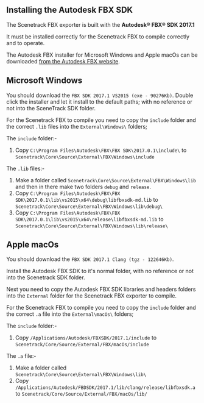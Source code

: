 Installing the Autodesk FBX SDK
----

The Scenetrack FBX exporter is built with the **Autodesk® FBX® SDK 2017.1** 

It must be installed correctly for the Scenetrack FBX to compile correctly and to operate.

The Autodesk FBX installer for Microsoft Windows and Apple macOs can be downloaded [from the Autodesk FBX website](http://usa.autodesk.com/adsk/servlet/pc/item?siteID=123112&id=26012646).

Microsoft Windows
--
You should download the ``FBX SDK 2017.1 VS2015 (exe - 90276Kb)``. Double click the installer and let it install to the default paths; with no reference or not into the SceneTrack SDK folder.

For the Scenetrack FBX to compile you need to copy the ``include`` folder and the correct `.lib` files into the ``External\Windows\`` folders;

The ``include`` folder:-

1. Copy ``C:\Program Files\Autodesk\FBX\FBX SDK\2017.0.1\include\`` to ``Scenetrack\Core\Source\External\FBX\Windows\include``

The ``.lib`` files:-

1. Make a folder called ``Scenetrack\Core\Source\External\FBX\Windows\lib`` and then in there make two folders ``debug`` and ``release``.
2. Copy ``C:\Program Files\Autodesk\FBX\FBX SDK\2017.0.1\lib\vs2015\x64\debug\libfbxsdk-md.lib`` to ``Scenetrack\Core\Source\External\FBX\Windows\lib\debug\``
2. Copy ``C:\Program Files\Autodesk\FBX\FBX SDK\2017.0.1\lib\vs2015\x64\release\libfbxsdk-md.lib`` to ``Scenetrack\Core\Source\External\FBX\Windows\lib\release\``

Apple macOs
---
You should download the ``FBX SDK 2017.1 Clang (tgz - 122646Kb)``.

Install the Autodesk FBX SDK to it's normal folder, with no reference or not into the Scenetrack SDK folder.

Next you need to copy the Autodesk FBX SDK libraries and headers folders into the ``External`` folder for the Scenetrack FBX exporter to compile.

For the Scenetrack FBX to compile you need to copy the ``include`` folder and the correct `.a` file into the ``External\macOs\`` folders;

The ``include`` folder:-

1. Copy ``/Applications/Autodesk/FBXSDK/2017.1/include`` to ``Scenetrack/Core/Source/External/FBX/macOs/include``

The ``.a`` file:-

1. Make a folder called ``Scenetrack\Core\Source\External\FBX\Windows\lib\``
2. Copy ``/Applications/Autodesk/FBDSDK/2017.1/lib/clang/release/libfbxsdk.a`` to ``Scenetrack/Core/Source/External/FBX/macOs/lib/``

